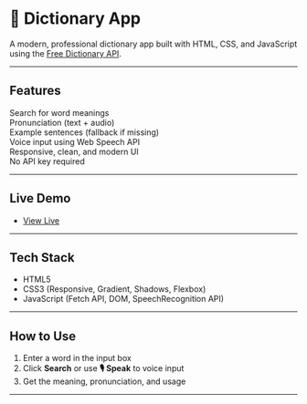 # 📖 Dictionary App

A modern, professional dictionary app built with HTML, CSS, and JavaScript using the [Free Dictionary API](https://dictionaryapi.dev/).

---

##  Features

 Search for word meanings  
 Pronunciation (text + audio)  
 Example sentences (fallback if missing)  
 Voice input using Web Speech API  
 Responsive, clean, and modern UI  
 No API key required  

---

##  Live Demo

- [View Live](https://dictionary-app-pqhp.onrender.com)  


---

##  Tech Stack

- HTML5  
- CSS3 (Responsive, Gradient, Shadows, Flexbox)  
- JavaScript (Fetch API, DOM, SpeechRecognition API)  

---


##  How to Use

1. Enter a word in the input box
2. Click **Search** or use **🎙️ Speak** to voice input
3. Get the meaning, pronunciation, and usage

---



